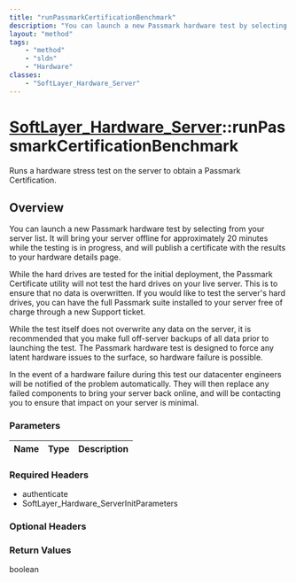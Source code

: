 ```yaml
---
title: "runPassmarkCertificationBenchmark"
description: "You can launch a new Passmark hardware test by selecting from your server list. It will bring your server offline for ap... "
layout: "method"
tags:
    - "method"
    - "sldn"
    - "Hardware"
classes:
    - "SoftLayer_Hardware_Server"
---
```

# [SoftLayer_Hardware_Server](/reference/services/SoftLayer_Hardware_Server)::runPassmarkCertificationBenchmark

Runs a hardware stress test on the server to obtain a Passmark Certification.


## Overview 
You can launch a new Passmark hardware test by selecting from your server list. It will bring your server offline for approximately 20 minutes while the testing is in progress, and will publish a certificate with the results to your hardware details page. 

While the hard drives are tested for the initial deployment, the Passmark Certificate utility will not test the hard drives on your live server. This is to ensure that no data is overwritten. If you would like to test the server's hard drives, you can have the full Passmark suite installed to your server free of charge through a new Support ticket. 

While the test itself does not overwrite any data on the server, it is recommended that you make full off-server backups of all data prior to launching the test. The Passmark hardware test is designed to force any latent hardware issues to the surface, so hardware failure is possible. 

In the event of a hardware failure during this test our datacenter engineers will be notified of the problem automatically. They will then replace any failed components to bring your server back online, and will be contacting you to ensure that impact on your server is minimal. 

### Parameters 
|Name | Type | Description |
| --- | --- | --- |


### Required Headers
* authenticate
* SoftLayer_Hardware_ServerInitParameters

### Optional Headers

### Return Values
boolean

